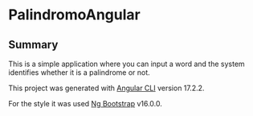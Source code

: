 # PalindromoAngular

## Summary
This is a simple application where you can input a word and the system identifies whether it is a palindrome or not.

This project was generated with [Angular CLI](https://github.com/angular/angular-cli) version 17.2.2.

For the style it was used [Ng Bootstrap](https://ng-bootstrap.github.io/#/home) v16.0.0.
